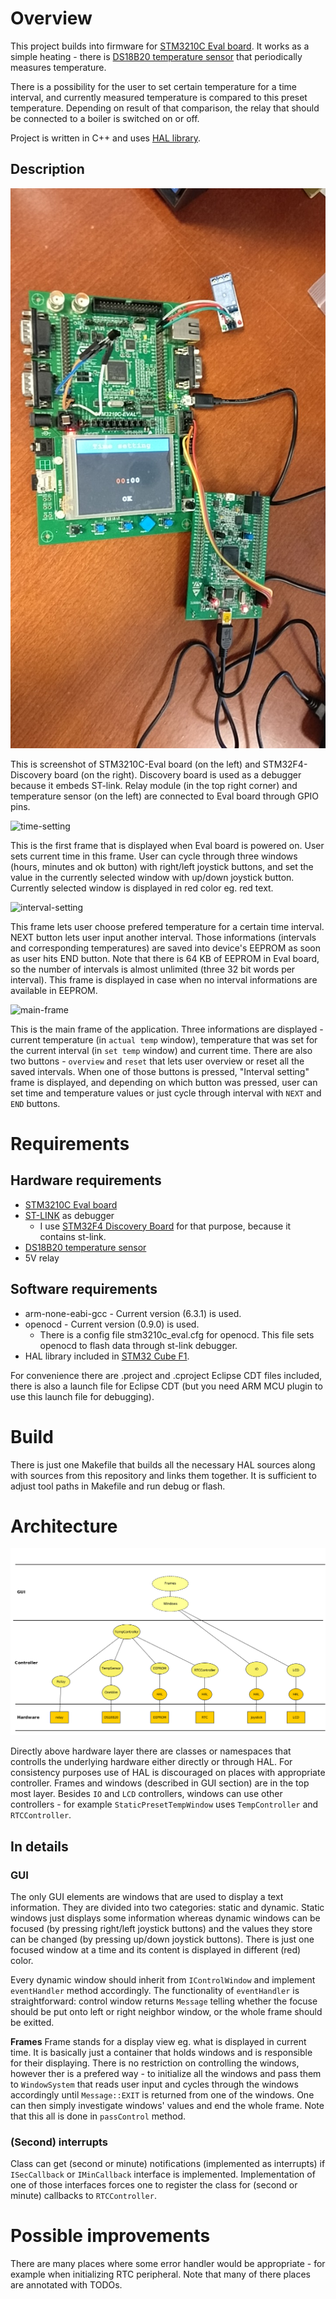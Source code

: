 # Overview
This project builds into firmware for [STM3210C Eval board](http://www.st.com/en/evaluation-tools/stm3210c-eval.html). It works as a simple heating - there is [DS18B20 temperature sensor](https://www.maximintegrated.com/en/products/analog/sensors-and-sensor-interface/DS18B20.html) that periodically measures temperature.

There is a possibility for the user to set certain temperature for a time interval, and currently measured temperature is compared to this preset temperature. Depending on result of that comparison, the relay that should be connected to a boiler is switched on or off.

Project is written in C++ and uses [HAL library](http://www.st.com/en/embedded-software/stm32cubef1.html).

## Description
![complete](common/complete.jpg)

This is screenshot of STM3210C-Eval board (on the left) and STM32F4-Discovery board (on the right).
Discovery board is used as a debugger because it embeds ST-link.
Relay module (in the top right corner) and temperature sensor (on the left) are connected to Eval board through GPIO pins.

![time-setting]()

This is the first frame that is displayed when Eval board is powered on.
User sets current time in this frame.
User can cycle through three windows (hours, minutes and ok button) with right/left joystick buttons, and set the value in the currently selected window with up/down joystick button.
Currently selected window is displayed in red color eg. red text.

![interval-setting]()

This frame lets user choose prefered temperature for a certain time interval.
NEXT button lets user input another interval.
Those informations (intervals and corresponding temperatures) are saved into device's EEPROM as soon as user hits END button.
Note that there is 64 KB of EEPROM in Eval board, so the number of intervals is almost unlimited (three 32 bit words per interval).
This frame is displayed in case when no interval informations are available in EEPROM.

![main-frame]()

This is the main frame of the application. 
Three informations are displayed - current temperature (in `actual temp` window), temperature that was set for the current interval (in `set temp` window) and current time.
There are also two buttons - `overview` and `reset` that lets user overview or reset all the saved intervals.
When one of those buttons is pressed, "Interval setting" frame is displayed, and depending on which button was pressed, user can set time and temperature values or just cycle through interval with `NEXT` and `END` buttons.


# Requirements

## Hardware requirements
- [STM3210C Eval board](http://www.st.com/en/evaluation-tools/stm3210c-eval.html)
- [ST-LINK](http://www.st.com/en/development-tools/st-link-v2.html) as debugger
  - I use [STM32F4 Discovery Board]() for that purpose, because it contains st-link.
- [DS18B20 temperature sensor](https://www.maximintegrated.com/en/products/analog/sensors-and-sensor-interface/DS18B20.html)
- 5V relay

## Software requirements
- arm-none-eabi-gcc - Current version (6.3.1) is used.  
- openocd - Current version (0.9.0) is used.  
  - There is a config file stm3210c_eval.cfg for openocd. This file sets openocd to flash data through st-link debugger.
- HAL library included in [STM32 Cube F1](http://www.st.com/en/embedded-software/stm32cubef1.html).

For convenience there are .project and .cproject Eclipse CDT files included, there is also a launch file for Eclipse CDT (but you need ARM MCU plugin to use this launch file for debugging).

# Build

There is just one Makefile that builds all the necessary HAL sources along with sources from this repository and links them together. It is sufficient to adjust tool paths in Makefile and run debug or flash.

# Architecture

![](https://github.com/Akirathan/STM32-smart-heating/blob/master/arch_pic.png)

Directly above hardware layer there are classes or namespaces that controlls the underlying hardware either directly or through HAL. For consistency purposes use of HAL is discouraged on places with appropriate controller.
Frames and windows (described in GUI section) are in the top most layer. Besides `IO` and `LCD` controllers, windows can use other controllers - for example `StaticPresetTempWindow` uses `TempController` and `RTCController`.

## In details



### GUI
The only GUI elements are windows that are used to display a text information. They are divided into two categories: static and dynamic. Static windows just displays some information whereas dynamic windows can be focused (by pressing right/left joystick buttons) and the values they store can be changed (by pressing up/down joystick buttons). There is just one focused window at a time and its content is displayed in different (red) color.

Every dynamic window should inherit from `IControlWindow` and implement `eventHandler` method accordingly. The functionality of `eventHandler` is straightforward: control window returns `Message` telling whether the focuse should be put onto left or right neighbor window, or the whole frame should be exitted.

**Frames**
Frame stands for a display view eg. what is displayed in current time. It is basically just a container that holds windows and is responsible for their displaying. There is no restriction on controlling the windows, however ther is a prefered way - to initialize all the windows and pass them to `WindowSystem` that reads user input and cycles through the windows accordingly until `Message::EXIT` is returned from one of the windows. One can then simply investigate windows' values and end the whole frame. Note that this all is done in `passControl` method.


### (Second) interrupts
Class can get (second or minute) notifications (implemented as interrupts) if `ISecCallback` or `IMinCallback` interface is implemented. Implementation of one of those interfaces forces one to register the class for (second or minute) callbacks to `RTCController`.

# Possible improvements

There are many places where some error handler would be appropriate - for example when initializing RTC peripheral. Note that many of there places are annotated with TODOs.
